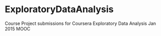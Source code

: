 # ExploratoryDataAnalysis
Course Project submissions for Coursera Exploratory Data Analysis Jan 2015 MOOC
